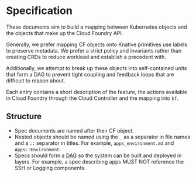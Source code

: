 # Specification

These documents aim to build a mapping between Kubernetes objects and the
objects that make up the Cloud Foundry API.

Generally, we prefer mapping CF objects onto Knative primitives use labels to
preserve metadata. We prefer a strict policy and invariants rather than creating
CRDs to reduce workload and establish a precedent with.

Additionally, we attempt to break up these objects into self-contained units
that form a DAG to prevent tight coupling and feedback loops that are difficult
to reason about.

Each entry contains a short description of the feature, the actions available
in Cloud Foundry through the Cloud Controller and the mapping into `kf`.

## Structure

* Spec documents are named after their CF object.
* Nested objects should be named using the `_` as a separator in file names and
  a `::` separator in titles. For example, `apps_environment.md` and
  `Apps::Environment`.
* Specs should form a [DAG](https://en.wikipedia.org/wiki/Directed_acyclic_graph)
  so the system can be built and deployed in layers. For example, a spec
  describing apps MUST NOT reference the SSH or Logging components.
